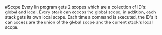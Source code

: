 #Scope
Every lin program gets 2 scopes which are a collection of ID's: global and local. Every stack can access the global scope; in addition, each stack gets its own local scope. Each time a command is executed, the ID's it can access are the union of the global scope and the current stack's local scope.
